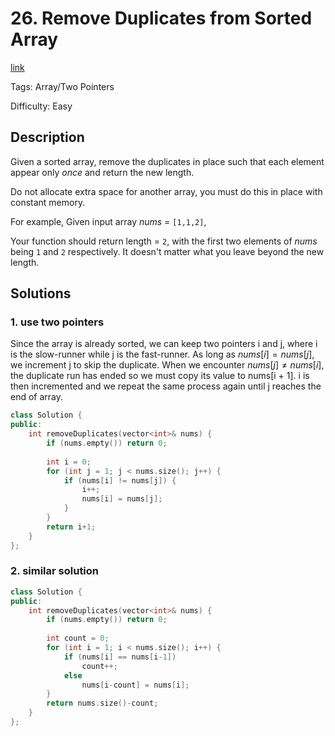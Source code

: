 # 26. Remove Duplicates from Sorted Array

[link](https://leetcode.com/problems/remove-duplicates-from-sorted-array/description/)

Tags: Array/Two Pointers

Difficulty: Easy

## Description

Given a sorted array, remove the duplicates in place such that each element appear only *once* and return the new length.

Do not allocate extra space for another array, you must do this in place with constant memory.

For example,
Given input array *nums* = `[1,1,2]`,

Your function should return length = `2`, with the first two elements of *nums* being `1` and `2` respectively. It doesn't matter what you leave beyond the new length.

## Solutions

### 1. use two pointers

Since the array is already sorted, we can keep two pointers i and j, where i is the slow-runner while j is the fast-runner. As long as $nums[i] = nums[j]$, we increment j to skip the duplicate. When we encounter $nums[j] \neq nums[i]$, the duplicate run has ended so we must copy its value to nums[i + 1]. i is then incremented and we repeat the same process again until j reaches the end of array.

```c++
class Solution {
public:
    int removeDuplicates(vector<int>& nums) {
        if (nums.empty()) return 0;
        
        int i = 0;
        for (int j = 1; j < nums.size(); j++) {
            if (nums[i] != nums[j]) {
                i++;
                nums[i] = nums[j];
            }
        }
        return i+1;
    }
};
```

### 2. similar solution

```c++
class Solution {
public:
    int removeDuplicates(vector<int>& nums) {
        if (nums.empty()) return 0;
        
        int count = 0;
        for (int i = 1; i < nums.size(); i++) {
            if (nums[i] == nums[i-1])
                count++;
            else
                nums[i-count] = nums[i];
        }
        return nums.size()-count;
    }
};
```

